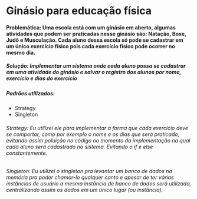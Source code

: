 # Ginásio para educação física

#### Problemática: Uma escola está com um ginásio em aberto, algumas atividades que podem ser praticadas nesse ginásio são: Natação, Boxe, Judô e Musculação. Cada aluno dessa escola só pode se cadastrar em um único exercício físico pois cada exercício físico pode ocorrer no mesmo dia.


##### Solução: Implementar um sistema onde cada aluno possa se cadastrar em uma atividade do ginásio e salvar o registro dos alunos por nome, exercício e dias do exercício

##### Padrões utilizados:
- Strategy
- Singleton


###### Strategy: Eu utilizei ele para implementar a forma que cada exercício deve se comportar, como por exemplo o nome e os dias que será praticado, evitando assim poluição no código no momento da implementação na qual cada aluno será cadastrado no sistema. Evitando o if e else constantemente.

###### Singleton: Eu utilizei o singleton pra levantar um banco de dados na memória pra poder chamar-lo qualquer canto e apesar de ter várias instâncias de usuário a mesma instância de banco de dados será utilizada, centralizando assim os dados em um único lugar (ou instância).